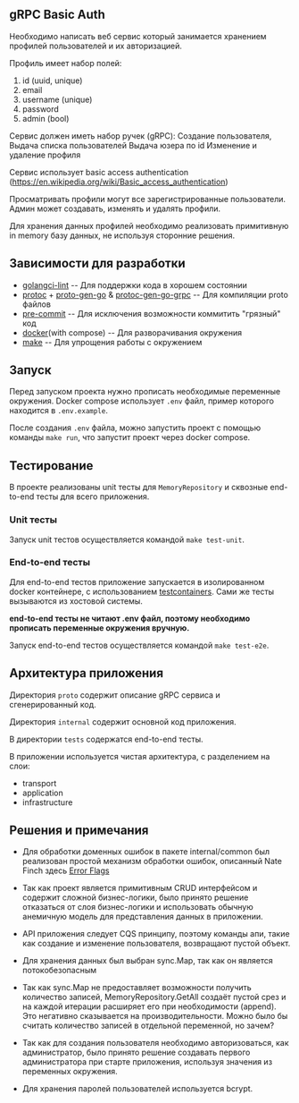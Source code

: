 ## gRPC Basic Auth

Необходимо написать веб сервис который занимается хранением профилей пользователей и их авторизацией.

Профиль имеет набор полей:
1. id (uuid, unique)
2. email
3. username (unique)
4. password
5. admin (bool)

Сервис должeн иметь набор ручек (gRPC):
Создание пользователя,
Выдача списка пользователей
Выдача юзера по id
Изменение и удаление профиля

Сервис использует basic access authentication (https://en.wikipedia.org/wiki/Basic_access_authentication)

Просматривать профили могут все зарегистрированные пользователи.
Админ может создавать, изменять и удалять профили.

Для хранения данных профилей необходимо реализовать примитивную in memory базу данных, не используя сторонние решения.

## Зависимости для разработки

* [golangci-lint](https://golangci-lint.run/) -- Для поддержки кода в хорошем состоянии
* [protoc](https://github.com/protocolbuffers/protobuf/releases/tag/v24.4) + [proto-gen-go](google.golang.org/protobuf/cmd/protoc-gen-go@v1.28) & [protoc-gen-go-grpc](google.golang.org/grpc/cmd/protoc-gen-go-grpc@v1.2) -- Для компиляции proto файлов
* [pre-commit](https://pre-commit.com/) -- Для исключения возможности коммитить "грязный" код
* [docker](https://docs.docker.com/get-started/)(with compose) -- Для разворачивания окружения
* [make](https://www.gnu.org/software/make/) -- Для упрощения работы с окружением

## Запуск

Перед запуском проекта нужно прописать необходимые переменные окружения.
Docker compose использует `.env` файл, пример которого находится в `.env.example`.

После создания `.env` файла, можно запустить проект с помощью команды `make run`,
что запустит проект через docker compose.

## Тестирование

В проекте реализованы unit тесты для `MemoryRepository` и
сквозные end-to-end тесты для всего приложения.

### Unit тесты

Запуск unit тестов осуществляется командой `make test-unit`.

### End-to-end тесты

Для end-to-end тестов приложение запускается в изолированном docker контейнере,
с использованием [testcontainers](https://testcontainers.com/).
Сами же тесты вызываются из хостовой системы.

__end-to-end тесты не читают .env файл, поэтому необходимо прописать переменные окружения вручную.__

Запуск end-to-end тестов осуществляется командой `make test-e2e`.

## Архитектура приложения

Директория `proto` содержит описание gRPC сервиса и сгенерированный код.

Директория `internal` содержит основной код приложения.

В директории `tests` содержатся end-to-end тесты.

В приложении используется чистая архитектура, с разделением на слои:
* transport
* application
* infrastructure

## Решения и примечания

* Для обработки доменных ошибок в пакете internal/common был реализован
простой механизм обработки ошибок, описанный Nate Finch здесь [Error Flags](https://npf.io/2021/04/errorflags/)

* Так как проект является примитивным CRUD интерфейсом и содержит
сложной бизнес-логики, было принято решение отказаться от слоя бизнес-логики
и использовать обычную анемичную модель для представления данных в приложении.

* API приложения следует CQS принципу, поэтому команды апи,
такие как создание и изменение пользователя, возвращают пустой объект.

* Для хранения данных был выбран sync.Map, так как он является потокобезопасным

* Так как sync.Map не предоставляет возможности получить количество записей,
MemoryRepository.GetAll создаёт пустой срез и на каждой
итерации расширяет его при необходимости (append).
Это негативно сказывается на производительности.
Можно было бы считать количество записей в отдельной переменной, но зачем?

* Так как для создания пользователя необходимо авторизоваться,
как администратор, было принято решение создавать первого администратора
при старте приложения, используя значения из переменных окружения.

* Для хранения паролей пользователей используется bcrypt.
